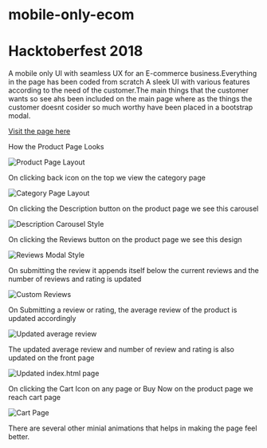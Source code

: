 # mobile-only-ecom
# Hacktoberfest 2018
A mobile only UI with seamless UX for an E-commerce business.Everything in the page has been coded from scratch
A sleek UI with various features according to the need of the customer.The main things that the customer wants so see ahs been included on the main page where as the things the customer doesnt cosider so much worthy have been placed in a bootstrap modal.

[Visit the page here](https://sarthakagarwal22.github.io/mobile-only-ecom/)

How the Product Page Looks 

![Product Page Layout](screenshots/productpage.jpeg "Basic Layout on Every Mobile")

On clicking back icon on the top we view the category page

![Category Page Layout](screenshots/categorypage.jpeg "Category Page Layout")

On clicking the Description button on the product page we see this carousel

![Description Carousel Style](screenshots/displaycarousel.jpeg "Description Carousel Style")

On clicking the Reviews button on the product page we see this design

![Reviews Modal Style](screenshots/reviewsmodal.jpeg "Reviews Modal Style")

On submitting the review it appends itself below the current reviews and the number of reviews and rating is updated

![Custom Reviews](screenshots/customreview.jpeg "Custom Reviews")

On Submitting a review or rating, the average review of the product is updated accordingly

![Updated average review](screenshots/updatedreview.jpeg "Updated average review")

The updated average review and number of review and rating is also updated on the front page

![Updated index.html page ](screenshots/updatedfront.jpeg "Updated index.html page")

On clicking the Cart Icon on any page or Buy Now on the product page we reach cart page

![Cart Page](screenshots/cart.jpeg "Cart Page")


There are several other minial animations that helps in making the page feel better.
